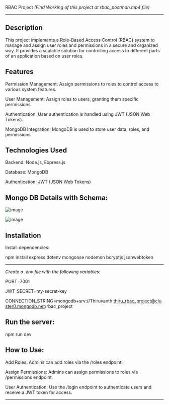 RBAC Project _(Find Working of this project at rbac_postman.mp4 file)_
____________
Description
-----------------------------------------------------------------------------------------------------------------------------------------------------------

This project implements a Role-Based Access Control (RBAC) system to manage and assign user roles and permissions in a secure and organized way. It provides a scalable solution for controlling access to different parts of an application based on user roles.


Features
-----------------------------------------------------------------------------------------------------------------------------------------------------------
Permission Management: Assign permissions to roles to control access to various system features.

User Management: Assign roles to users, granting them specific permissions.

Authentication: User authentication is handled using JWT (JSON Web Tokens).

MongoDB Integration: MongoDB is used to store user data, roles, and permissions.



Technologies Used
-----------------------------------------------------------------------------------------------------------------------------------------------------------
Backend: Node.js, Express.js

Database: MongoDB

Authentication: JWT (JSON Web Tokens)

Mongo DB Details with Schema:
-----------------------------------------------------------------------------------------------------------------------------------------------------------
![image](https://github.com/user-attachments/assets/4c294a80-b80c-4324-80eb-68208b084b37)

![image](https://github.com/user-attachments/assets/6f5896ec-35da-4789-9c9d-892ed7a33c43)



Installation
-----------------------------------------------------------------------------------------------------------------------------------------------------------
Install dependencies:

npm install express dotenv mongoose nodemon bcryptjs jsonwebtoken

-----------------------------------------------------------------------------------------------------------------------------------------------------------

*Create a .env file with the following variables:*

PORT=7001

JWT_SECRET=my-secret-key

CONNECTION_STRING=mongodb+srv://Thiruvanth:thiru_rbac_project@cluster0.mongodb.net/rbac_project


Run the server:
-----------------------------------------------------------------------------------------------------------------------------------------------------------
npm run dev


How to Use:
-----------------------------------------------------------------------------------------------------------------------------------------------------------
Add Roles: Admins can add roles via the /roles endpoint.

Assign Permissions: Admins can assign permissions to roles via /permissions endpoint.

User Authentication: Use the /login endpoint to authenticate users and receive a JWT token for access.

-----------------------------------------------------------------------------------------------------------------------------------------------------------
